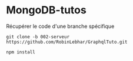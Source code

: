 # MongoDB-tutos

Récupérer le code d'une branche spécifique

```
git clone -b 002-serveur https://github.com/RobinLebhar/GraphqlTuto.git

npm install
```

